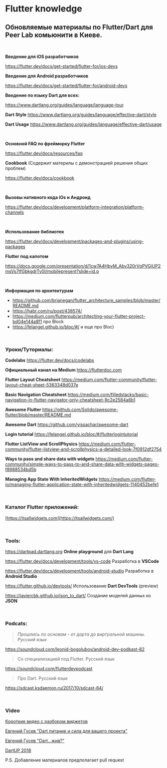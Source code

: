 # **Flutter knowledge**
## Обновляемые материалы по Flutter/Dart для Peer Lab комьюнити в Киеве.

<br />

**Введение для iOS разработчиков**

<https://flutter.dev/docs/get-started/flutter-for/ios-devs>

**Введение для Android разработчиков**

<https://flutter.dev/docs/get-started/flutter-for/android-devs>

**Введение по языку Dart для всех:**

<https://www.dartlang.org/guides/language/language-tour>

**Dart Style** https://www.dartlang.org/guides/language/effective-dart/style

**Dart Usage** https://www.dartlang.org/guides/language/effective-dart/usage

<br />

**Основной FAQ по фрейморку Flutter** 

<https://flutter.dev/docs/resources/faq>

**Cookbook** (Cодержит материлы с демонстрацией решения общих проблем)

https://flutter.dev/docs/cookbook

<br />

**Вызовы нативного кода iOs и Андроид**

<https://flutter.dev/docs/development/platform-integration/platform-channels>

<br />

**Использование библиотек** 

<https://flutter.dev/docs/development/packages-and-plugins/using-packages>

**Flutter под капотом** 

<https://docs.google.com/presentation/d/1cw7A4HbvM_Abv320rVgPVGiUP2msVs7tfGbkgdrTy0I/mobilepresent?slide=id.p>

<br />

**Информация по архитектурам**

- <https://github.com/brianegan/flutter_architecture_samples/blob/master/README.md>
- <https://habr.com/ru/post/438574/>
- <https://medium.com/flutterpub/architecting-your-flutter-project-bd04e144a8f1> про Block
- <https://felangel.github.io/bloc/#/> и еще про Bloc)

<br />

### Уроки/Туториалы:

**Codelabs** https://flutter.dev/docs/codelabs

**Официальный канал на Medium** https://flutterdoc.com

**Flutter Layout Cheatsheet** <https://medium.com/flutter-community/flutter-layout-cheat-sheet-5363348d037e>

**Basic Navigation Cheatsheet** https://medium.com/filledstacks/basic-navigation-in-flutter-navigator-only-cheatsheet-9c2e2584a6b1

**Awesome Flutter** <https://github.com/Solido/awesome-flutter/blob/master/README.md>

**Awesome Dart** <https://github.com/yissachar/awesome-dart>

**Login tutorial** https://felangel.github.io/bloc/#/flutterlogintutorial

**Flutter ListView and ScrollPhysics** https://medium.com/flutter-community/flutter-listview-and-scrollphysics-a-detailed-look-7f0912df2754

**Ways to pass and share data with widgets** https://medium.com/flutter-community/simple-ways-to-pass-to-and-share-data-with-widgets-pages-f8988534bd5b

**Managing App State With InheritedWidgets** https://medium.com/flutter-io/managing-flutter-application-state-with-inheritedwidgets-1140452befe1

<br />

### Каталог Flutter приложений: 

[https://itsallwidgets.com](https://itsallwidgets.com/)

<br />

### Tools:

https://dartpad.dartlang.org **Online playground** для **Dart Lang**

https://flutter.dev/docs/development/tools/vs-code Разработка в **VSCode**

https://flutter.dev/docs/development/tools/android-studio Разработка в **Android Studio**

https://flutter.github.io/devtools/ Использование **Dart DevTools** (preview)

https://javiercbk.github.io/json_to_dart/  Создание моделей данных из **JSON**

<br />

### Podcats:

> *Прошлись по основам  - от дарта до виртуальной машины. Русский язык*

<https://soundcloud.com/leonid-bogolubov/android-dev-podkast-82>

> Со специализацией под Flutter. Русский язык

<https://soundcloud.com/flutterdevpodcast>

> Про Dart. Русский язык

https://sdcast.ksdaemon.ru/2017/10/sdcast-64/

<br />

### Video

[Короткие видео с разбором виджетов](https://www.youtube.com/watch?v=lkF0TQJO0bA&list=PLOU2XLYxmsIL0pH0zWe_ZOHgGhZ7UasUE)

[Евгений Гусев "Dart питание и сила для вашего проекта"](https://www.youtube.com/watch?v=TtLMHfvY2uM&feature=youtu.be)

[Евгений Гусев "Dart...жив?"](https://www.youtube.com/watch?v=bs5X7IQD8Yg)

[DartUP 2018](https://www.youtube.com/playlist?list=PLxcvsYzLfaTAwLy1UO2Y6b_AMg-0uDSjX)



P.S. Добавление материалов предполагает pull request